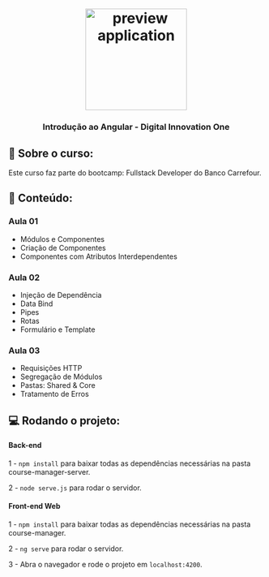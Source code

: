 <h1 align="center">
    <img alt="preview application" src="https://upload.wikimedia.org/wikipedia/commons/thumb/c/cf/Angular_full_color_logo.svg/240px-Angular_full_color_logo.svg.png" width="200px"/>
</h1>

<h3 align="center">
Introdução ao Angular - Digital Innovation One 
</h3>

## :book: Sobre o curso:

<p> Este curso faz parte do bootcamp: Fullstack Developer do Banco Carrefour.
</p>

## :book: Conteúdo:

  ### Aula 01
 <ul>
  <li>Módulos e Componentes</li>
  <li>Criação de Componentes</li>
  <li>Componentes com Atributos Interdependentes</li>
 </ul>
 
  ### Aula 02
 <ul>
  <li>Injeção de Dependência</li>
  <li>Data Bind</li>
  <li>Pipes</li>
  <li>Rotas</li>
  <li>Formulário e Template</li>
 </ul>
 
  ### Aula 03
 <ul>
  <li>Requisições HTTP</li>
  <li>Segregação de Módulos</li>
  <li>Pastas: Shared & Core</li>
  <li>Tratamento de Erros</li>
 </ul>


## :computer: Rodando o projeto:

#### Back-end
1 - `npm install` para baixar todas as dependências necessárias na pasta course-manager-server.

2 - `node serve.js` para rodar o servidor.

#### Front-end Web
1 - `npm install` para baixar todas as dependências necessárias na pasta course-manager.

2 - `ng serve` para rodar o servidor.

3 - Abra o navegador e rode o projeto em `localhost:4200`.
